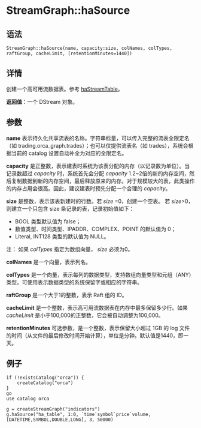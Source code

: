 # StreamGraph::haSource

## 语法

`StreamGraph::haSource(name, capacity:size, colNames, colTypes, raftGroup,
cacheLimit, [retentionMinutes=1440])`

## 详情

创建一个高可用流数据表。参考 [haStreamTable](../h/haStreamTable.md)。

**返回值**：一个 DStream 对象。

## 参数

**name** 表示持久化共享流表的名称。字符串标量，可以传入完整的流表全限定名（如
trading.orca\_graph.trades）；也可以仅提供流表名（如 trades），系统会根据当前的 catalog 设置自动补全为对应的全限定名。

**capacity** 是正整数，表示建表时系统为该表分配的内存（以记录数为单位）。当记录数超过
*capacity* 时，系统首先会分配 *capacity*
1.2~2倍的新的内存空间，然后复制数据到新的内存空间，最后释放原来的内存。对于规模较大的表，此类操作的内存占用会很高。因此，建议建表时预先分配一个合理的
*capacity*。

**size** 是整数，表示该表新建时的行数。若 *size* =0，创建一个空表。 若
*size*>0，则建立一个只包含 size 条记录的表，记录初始值如下：

* BOOL 类型默认值为 false；
* 数值类型、时间类型、IPADDR、COMPLEX、POINT 的默认值为 0；
* Literal, INT128 类型的默认值为 NULL。

注： 如果
*colTypes* 指定为数组向量， *size* 必须为0。

**colNames** 是一个向量，表示列名。

**colTypes**
是一个向量，表示每列的数据类型，支持数组向量类型和元组（ANY）类型。可使用表示数据类型的系统保留字或相应的字符串。

**raftGroup** 是一个大于1的整数，表示 Raft 组的 ID。

**cacheLimit** 是一个整数，表示高可用流数据表在内存中最多保留多少行。如果 *cacheLimit*
是小于100,000的正整数，它会被自动调整为100,000。

**retentionMinutes** 可选参数，是一个整数，表示保留大小超过 1GB 的 log
文件的时间（从文件的最后修改时间开始计算），单位是分钟。默认值是1440，即一天。

## 例子

```
if (!existsCatalog("orca")) {
	createCatalog("orca")
}
go
use catalog orca

g = createStreamGraph("indicators")
g.haSource("ha_table", 1:0, `time`symbol`price`volume, [DATETIME,SYMBOL,DOUBLE,LONG], 3, 50000)
```


